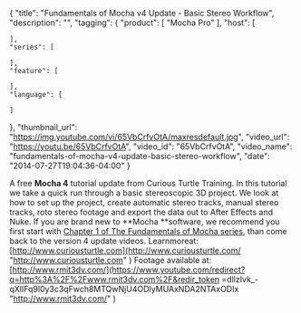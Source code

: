 {
  "title": "Fundamentals of Mocha v4 Update - Basic Stereo Workflow",
  "description": "",
  "tagging": {
    "product": [
      "Mocha Pro"
    ],
    "host": [

    ],
    "series": [

    ],
    "feature": [

    ],
    "language": [

    ]
  },
  "thumbnail_url": "https://img.youtube.com/vi/65VbCrfvOtA/maxresdefault.jpg",
  "video_url": "https://youtu.be/65VbCrfvOtA",
  "video_id": "65VbCrfvOtA",
  "video_name": "fundamentals-of-mocha-v4-update-basic-stereo-workflow",
  "date": "2014-07-27T19:04:36-04:00"
}

A free **Mocha 4** tutorial update from Curious Turtle Training. In this
tutorial we take a quick run through a basic stereoscopic 3D project. We look
at how to set up the project, create automatic stereo tracks, manual stereo
tracks, roto stereo footage and export the data out to After Effects and Nuke.
If you are brand new to **Mocha **software, we recommend you first start with
[Chapter 1 of The Fundamentals of Mocha
series](http://www.imagineersystems.com/video/?tagFilter=Mocha%20Fundamentals&&dd=dateOld&orderby=date&order=ASC),
than come back to the version 4 update videos.
Learnmoreat:[http://www.curiousturtle.com](http://www.curiousturtle.com/
"http://www.curiousturtle.com" ) Footage available
at:[http://www.rmit3dv.com/](https://www.youtube.com/redirect?q=http%3A%2F%2Fwww.rmit3dv.com%2F&redir_token
=dllzIvk_-qXlIFq9l0y3c3qFwch8MTQwNjU4ODIyMUAxNDA2NTAxODIx
"http://www.rmit3dv.com/" )

